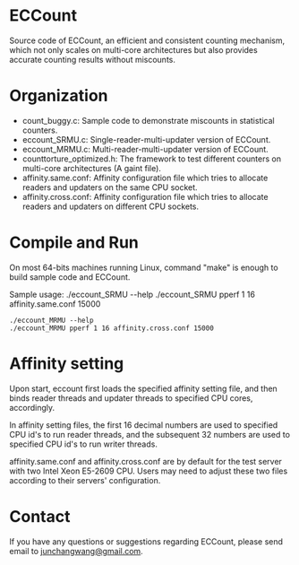 
# ECCount

Source code of ECCount, an efficient and consistent counting mechanism, which
not only scales on multi-core architectures but also provides accurate counting
results without miscounts.

# Organization

* count_buggy.c: Sample code to demonstrate miscounts in statistical counters.
* eccount_SRMU.c: Single-reader-multi-updater version of ECCount.
* eccount_MRMU.c: Multi-reader-multi-updater version of ECCount.
* counttorture_optimized.h: The framework to test different counters on
  multi-core architectures (A gaint file).
* affinity.same.conf: Affinity configuration file which tries to allocate
  readers and updaters on the same CPU socket.
* affinity.cross.conf: Affinity configuration file which tries to allocate
  readers and updaters on different CPU sockets.

# Compile and Run

On most 64-bits machines running Linux, command "make" is enough to build sample
code and ECCount.

Sample usage:
	./eccount_SRMU --help
	./eccount_SRMU pperf 1 16 affinity.same.conf 15000

	./eccount_MRMU --help
	./eccount_MRMU pperf 1 16 affinity.cross.conf 15000

# Affinity setting

Upon start, eccount first loads the specified affinity setting file, and then
binds reader threads and updater threads to specified CPU cores, accordingly.

In affinity setting files, the first 16 decimal numbers are used to specified
CPU id's to run reader threads, and the subsequent 32 numbers are used to
specified CPU id's to run writer threads.

affinity.same.conf and affinity.cross.conf are by default for the test server
with two Intel Xeon E5-2609 CPU. Users may need to adjust these two files
according to their servers' configuration.

# Contact

If you have any questions or suggestions regarding ECCount, please send email to
junchangwang@gmail.com.

